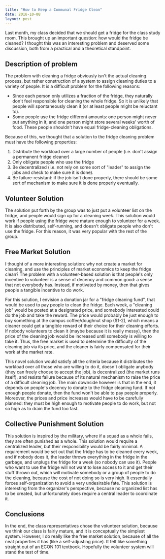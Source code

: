 ```yaml
---
title: "How to Keep a Communal Fridge Clean"
date: 2018-10-08
layout: post
---
```


Last month, my class decided that we should get a fridge for the class study room.
This brought up an important question: how would the fridge be cleaned?
I thought this was an interesting problem and deserved some discussion, both from a practical and a theoretical standpoint.

## Description of problem
The problem with cleaning a fridge obviously isn't the actual cleaning process,
but rather construction of a system to assign cleaning duties to a variety of people.
It is a difficult problem for the following reasons:
- Since each person only utilizes a fraction of the fridge, they naturally don't feel responsible for cleaning the whole fridge.
 So it is unlikely that people will spontaneously clean it 
 (or at least people might be reluctant to).
- Some people use the fridge different amounts: one person might never put anything in it, and one person might store several weeks' worth of food.
 These people shouldn't have equal fridge-cleaning obligations.

Because of this, we thought that a solution to the fridge cleaning problem must have the following properties:
1. Distribute the workload over a large number of people (i.e. don't assign a permanent fridge cleaner)
2. Only obligate people who use the fridge
3. Be decentralized (i.e. not rely on some sort of "leader" to assign the jobs and check to make sure it is done).
4. Be failure-resistant: if the job isn't done properly, there should be some sort of mechanism to make sure it is done properly eventually.

## Volunteer Solution
The solution put forth by the group was to just put a volunteer list on the fridge, and people would sign up for a cleaning week.
This solution would work if people using the fridge were mature enough to volunteer for a week.
It is also distributed, self-running, and doesn't obligate people who don't use the fridge.
For this reason, it was very popular with the rest of the group.

## Free Market Solution
I thought of a more interesting solution: why not create a market for cleaning, and use the principles of market economics to keep the fridge clean?
The problem with a volunteer-based solution is that people's only incentive to volunteer is a sense of decency and common good: a sense that not everybody has.
Instead, if motivated by money, then that gives people a tangible incentive to do work.

For this solution, I envision a donation jar for a "fridge cleaning fund", that would be used to pay people to clean the fridge.
Each week, a "cleaning job" would be posted at a designated price, and somebody interested could do the job and take the reward.
The price would probably be just enough to buy something at the campus coffee/doughnut shop ($1-2), which means a cleaner could get a tangible reward
of their choice for their cleaning efforts.
If nobody volunteers to clean it (maybe because it is really messy), then the price of the cleaning job would be increased until somebody is willing to take it.
Thus, the free market is used to determine the difficulty of the cleaning job via its price, 
and the cleaner is fairly compensated for their work at the market rate.

This novel solution would satisfy all the criteria because it distributes the workload over all those who are willing to do it,
doesn't obligate anybody (they can freely choose to accept the job), is decentralized (the market runs itself),
and resists failure because of its natural mechanism to raise the price of a difficult cleaning job.
The main downside however is that in the end, it depends on people's decency to donate to the fridge cleaning fund.
If not enough people donate, then the fund won't be able to pay people properly.
Moreover, the prices and price increases would have to be carefully planned: 
they must be high enough to motivate people to do work, but not so high as to drain the fund too fast.

## Collective Punishment Solution
This solution is inspired by the military, where if a squad as a whole fails, they are often punished as a whole.
This solution would require a centralized leader, but their responsibility would be fairly minimal.
A requirement would be set out that the fridge has to be cleaned every week, and if nobody does it, the leader 
throws everything in the fridge in the garbage, and unplugs the fridge for a week (so nobody can use it).
People who want to use the fridge will not want to lose access to it and get their stuff thrown out, 
which will motivate somebody or a group of people to do the cleaning,
because the cost of not doing so is very high.
It essentially forces self-organization to avoid a very undesirable fate.
This solution is interesting from the organizer's perspective, because no organized list has to be created,
but unfortunately does require a central leader to coordinate it.

## Conclusions
In the end, the class representatives chose the volunteer solution, because we think our class is fairly mature,
and it is conceptually the simplest system.
However, I do really like the free market solution, because of all the neat properties it has (like a self-adjusting price).
It felt like something straight out of an ECON 101 textbook.
Hopefully the volunteer system will stand the test of time.
